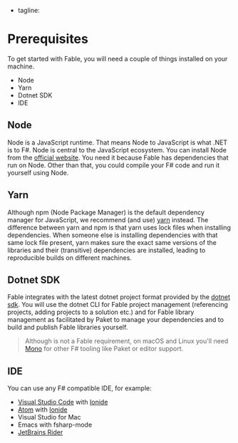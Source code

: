 - tagline: 

# Prerequisites

To get started with Fable, you will need a couple of things installed on your machine.

- Node
- Yarn
- Dotnet SDK
- IDE

## Node

Node is a JavaScript runtime. That means Node to JavaScript is what .NET is to F#. Node is central to the JavaScript ecosystem. You can install Node from the [official website](https://nodejs.org/en/). You need it because Fable has dependencies that run on Node. Other than that, you could compile your F# code and run it yourself using Node.

## Yarn

Although npm (Node Package Manager) is the default dependency manager for JavaScript, we recommend (and use) [yarn](https://yarnpkg.com/lang/en/docs/install/) instead. The difference between yarn and npm is that yarn uses lock files when installing dependencies. When someone else is installing dependencies with that same lock file present, yarn makes sure the exact same versions of the libraries and their (transitive) dependencies are installed, leading to reproducible builds on different machines.

## Dotnet SDK

Fable integrates with the latest dotnet project format provided by the [dotnet sdk](https://www.microsoft.com/net/core). You will use the dotnet CLI for Fable project management (referencing projects, adding projects to a solution etc.) and for Fable library management as facilitated by Paket to manage your dependencies and to build and publish Fable libraries yourself.

> Although is not a Fable requirement, on macOS and Linux you'll need [Mono](http://www.mono-project.com/) for other F# tooling like Paket or editor support.

## IDE

You can use any F# compatible IDE, for example:

- [Visual Studio Code](https://code.visualstudio.com/) with [Ionide](http://ionide.io/)
- [Atom](https://atom.io/) with [Ionide](http://ionide.io/)
- Visual Studio for Mac
- Emacs with fsharp-mode
- [JetBrains Rider](https://www.jetbrains.com/rider/)
